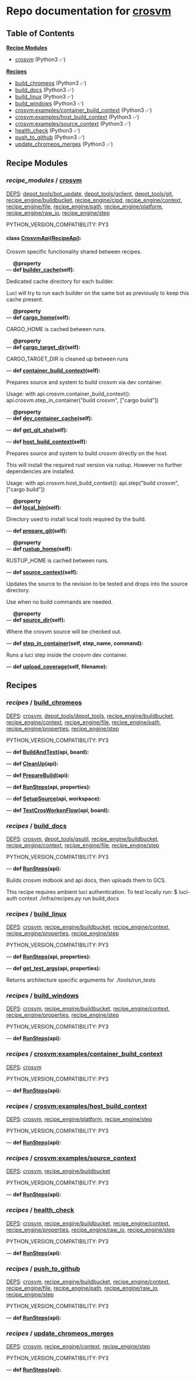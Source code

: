 <!--- AUTOGENERATED BY `./recipes.py test train` -->
# Repo documentation for [crosvm](https://chromium.googlesource.com/crosvm/crosvm.git)
## Table of Contents

**[Recipe Modules](#Recipe-Modules)**
  * [crosvm](#recipe_modules-crosvm) (Python3 ✅)

**[Recipes](#Recipes)**
  * [build_chromeos](#recipes-build_chromeos) (Python3 ✅)
  * [build_docs](#recipes-build_docs) (Python3 ✅)
  * [build_linux](#recipes-build_linux) (Python3 ✅)
  * [build_windows](#recipes-build_windows) (Python3 ✅)
  * [crosvm:examples/container_build_context](#recipes-crosvm_examples_container_build_context) (Python3 ✅)
  * [crosvm:examples/host_build_context](#recipes-crosvm_examples_host_build_context) (Python3 ✅)
  * [crosvm:examples/source_context](#recipes-crosvm_examples_source_context) (Python3 ✅)
  * [health_check](#recipes-health_check) (Python3 ✅)
  * [push_to_github](#recipes-push_to_github) (Python3 ✅)
  * [update_chromeos_merges](#recipes-update_chromeos_merges) (Python3 ✅)
## Recipe Modules

### *recipe_modules* / [crosvm](/infra/recipe_modules/crosvm)

[DEPS](/infra/recipe_modules/crosvm/__init__.py#7): [depot\_tools/bot\_update][depot_tools/recipe_modules/bot_update], [depot\_tools/gclient][depot_tools/recipe_modules/gclient], [depot\_tools/git][depot_tools/recipe_modules/git], [recipe\_engine/buildbucket][recipe_engine/recipe_modules/buildbucket], [recipe\_engine/cipd][recipe_engine/recipe_modules/cipd], [recipe\_engine/context][recipe_engine/recipe_modules/context], [recipe\_engine/file][recipe_engine/recipe_modules/file], [recipe\_engine/path][recipe_engine/recipe_modules/path], [recipe\_engine/platform][recipe_engine/recipe_modules/platform], [recipe\_engine/raw\_io][recipe_engine/recipe_modules/raw_io], [recipe\_engine/step][recipe_engine/recipe_modules/step]

PYTHON_VERSION_COMPATIBILITY: PY3

#### **class [CrosvmApi](/infra/recipe_modules/crosvm/api.py#11)([RecipeApi][recipe_engine/wkt/RecipeApi]):**

Crosvm specific functionality shared between recipes.

&emsp; **@property**<br>&mdash; **def [builder\_cache](/infra/recipe_modules/crosvm/api.py#43)(self):**

Dedicated cache directory for each builder.

Luci will try to run each builder on the same bot as previously to keep this cache present.

&emsp; **@property**<br>&mdash; **def [cargo\_home](/infra/recipe_modules/crosvm/api.py#24)(self):**

CARGO_HOME is cached between runs.

&emsp; **@property**<br>&mdash; **def [cargo\_target\_dir](/infra/recipe_modules/crosvm/api.py#29)(self):**

CARGO_TARGET_DIR is cleaned up between runs

&mdash; **def [container\_build\_context](/infra/recipe_modules/crosvm/api.py#62)(self):**

Prepares source and system to build crosvm via dev container.

Usage:
    with api.crosvm.container_build_context():
        api.crosvm.step_in_container("build crosvm", ["cargo build"])

&emsp; **@property**<br>&mdash; **def [dev\_container\_cache](/infra/recipe_modules/crosvm/api.py#39)(self):**

&mdash; **def [get\_git\_sha](/infra/recipe_modules/crosvm/api.py#139)(self):**

&mdash; **def [host\_build\_context](/infra/recipe_modules/crosvm/api.py#79)(self):**

Prepares source and system to build crosvm directly on the host.

This will install the required rust version via rustup. However no further dependencies
are installed.

Usage:
    with api.crosvm.host_build_context():
        api.step("build crosvm", ["cargo build"])

&emsp; **@property**<br>&mdash; **def [local\_bin](/infra/recipe_modules/crosvm/api.py#34)(self):**

Directory used to install local tools required by the build.

&mdash; **def [prepare\_git](/infra/recipe_modules/crosvm/api.py#124)(self):**

&emsp; **@property**<br>&mdash; **def [rustup\_home](/infra/recipe_modules/crosvm/api.py#19)(self):**

RUSTUP_HOME is cached between runs.

&mdash; **def [source\_context](/infra/recipe_modules/crosvm/api.py#52)(self):**

Updates the source to the revision to be tested and drops into the source directory.

Use when no build commands are needed.

&emsp; **@property**<br>&mdash; **def [source\_dir](/infra/recipe_modules/crosvm/api.py#14)(self):**

Where the crosvm source will be checked out.

&mdash; **def [step\_in\_container](/infra/recipe_modules/crosvm/api.py#110)(self, step_name, command):**

Runs a luci step inside the crosvm dev container.

&mdash; **def [upload\_coverage](/infra/recipe_modules/crosvm/api.py#147)(self, filename):**
## Recipes

### *recipes* / [build\_chromeos](/infra/recipes/build_chromeos.py)

[DEPS](/infra/recipes/build_chromeos.py#9): [crosvm](#recipe_modules-crosvm), [depot\_tools/depot\_tools][depot_tools/recipe_modules/depot_tools], [recipe\_engine/buildbucket][recipe_engine/recipe_modules/buildbucket], [recipe\_engine/context][recipe_engine/recipe_modules/context], [recipe\_engine/file][recipe_engine/recipe_modules/file], [recipe\_engine/path][recipe_engine/recipe_modules/path], [recipe\_engine/properties][recipe_engine/recipe_modules/properties], [recipe\_engine/step][recipe_engine/recipe_modules/step]

PYTHON_VERSION_COMPATIBILITY: PY3

&mdash; **def [BuildAndTest](/infra/recipes/build_chromeos.py#76)(api, board):**

&mdash; **def [CleanUp](/infra/recipes/build_chromeos.py#101)(api):**

&mdash; **def [PrepareBuild](/infra/recipes/build_chromeos.py#61)(api):**

&mdash; **def [RunSteps](/infra/recipes/build_chromeos.py#106)(api, properties):**

&mdash; **def [SetupSource](/infra/recipes/build_chromeos.py#27)(api, workspace):**

&mdash; **def [TestCrosWorkonFlow](/infra/recipes/build_chromeos.py#89)(api, board):**
### *recipes* / [build\_docs](/infra/recipes/build_docs.py)

[DEPS](/infra/recipes/build_docs.py#9): [crosvm](#recipe_modules-crosvm), [depot\_tools/gsutil][depot_tools/recipe_modules/gsutil], [recipe\_engine/buildbucket][recipe_engine/recipe_modules/buildbucket], [recipe\_engine/context][recipe_engine/recipe_modules/context], [recipe\_engine/file][recipe_engine/recipe_modules/file], [recipe\_engine/step][recipe_engine/recipe_modules/step]

PYTHON_VERSION_COMPATIBILITY: PY3

&mdash; **def [RunSteps](/infra/recipes/build_docs.py#22)(api):**

Builds crosvm mdbook and api docs, then uploads them to GCS.

This recipe requires ambient luci authentication. To test locally run:
   $ luci-auth context ./infra/recipes.py run build_docs
### *recipes* / [build\_linux](/infra/recipes/build_linux.py)

[DEPS](/infra/recipes/build_linux.py#11): [crosvm](#recipe_modules-crosvm), [recipe\_engine/buildbucket][recipe_engine/recipe_modules/buildbucket], [recipe\_engine/context][recipe_engine/recipe_modules/context], [recipe\_engine/properties][recipe_engine/recipe_modules/properties], [recipe\_engine/step][recipe_engine/recipe_modules/step]

PYTHON_VERSION_COMPATIBILITY: PY3

&mdash; **def [RunSteps](/infra/recipes/build_linux.py#44)(api, properties):**

&mdash; **def [get\_test\_args](/infra/recipes/build_linux.py#24)(api, properties):**

Returns architecture specific arguments for ./tools/run_tests
### *recipes* / [build\_windows](/infra/recipes/build_windows.py)

[DEPS](/infra/recipes/build_windows.py#9): [crosvm](#recipe_modules-crosvm), [recipe\_engine/buildbucket][recipe_engine/recipe_modules/buildbucket], [recipe\_engine/context][recipe_engine/recipe_modules/context], [recipe\_engine/properties][recipe_engine/recipe_modules/properties], [recipe\_engine/step][recipe_engine/recipe_modules/step]

PYTHON_VERSION_COMPATIBILITY: PY3

&mdash; **def [RunSteps](/infra/recipes/build_windows.py#18)(api):**
### *recipes* / [crosvm:examples/container\_build\_context](/infra/recipe_modules/crosvm/examples/container_build_context.py)

[DEPS](/infra/recipe_modules/crosvm/examples/container_build_context.py#7): [crosvm](#recipe_modules-crosvm)

PYTHON_VERSION_COMPATIBILITY: PY3

&mdash; **def [RunSteps](/infra/recipe_modules/crosvm/examples/container_build_context.py#12)(api):**
### *recipes* / [crosvm:examples/host\_build\_context](/infra/recipe_modules/crosvm/examples/host_build_context.py)

[DEPS](/infra/recipe_modules/crosvm/examples/host_build_context.py#7): [crosvm](#recipe_modules-crosvm), [recipe\_engine/platform][recipe_engine/recipe_modules/platform], [recipe\_engine/step][recipe_engine/recipe_modules/step]

PYTHON_VERSION_COMPATIBILITY: PY3

&mdash; **def [RunSteps](/infra/recipe_modules/crosvm/examples/host_build_context.py#14)(api):**
### *recipes* / [crosvm:examples/source\_context](/infra/recipe_modules/crosvm/examples/source_context.py)

[DEPS](/infra/recipe_modules/crosvm/examples/source_context.py#7): [crosvm](#recipe_modules-crosvm), [recipe\_engine/buildbucket][recipe_engine/recipe_modules/buildbucket]

PYTHON_VERSION_COMPATIBILITY: PY3

&mdash; **def [RunSteps](/infra/recipe_modules/crosvm/examples/source_context.py#13)(api):**
### *recipes* / [health\_check](/infra/recipes/health_check.py)

[DEPS](/infra/recipes/health_check.py#9): [crosvm](#recipe_modules-crosvm), [recipe\_engine/buildbucket][recipe_engine/recipe_modules/buildbucket], [recipe\_engine/context][recipe_engine/recipe_modules/context], [recipe\_engine/properties][recipe_engine/recipe_modules/properties], [recipe\_engine/raw\_io][recipe_engine/recipe_modules/raw_io], [recipe\_engine/step][recipe_engine/recipe_modules/step]

PYTHON_VERSION_COMPATIBILITY: PY3

&mdash; **def [RunSteps](/infra/recipes/health_check.py#19)(api):**
### *recipes* / [push\_to\_github](/infra/recipes/push_to_github.py)

[DEPS](/infra/recipes/push_to_github.py#9): [crosvm](#recipe_modules-crosvm), [recipe\_engine/buildbucket][recipe_engine/recipe_modules/buildbucket], [recipe\_engine/context][recipe_engine/recipe_modules/context], [recipe\_engine/file][recipe_engine/recipe_modules/file], [recipe\_engine/path][recipe_engine/recipe_modules/path], [recipe\_engine/raw\_io][recipe_engine/recipe_modules/raw_io], [recipe\_engine/step][recipe_engine/recipe_modules/step]

PYTHON_VERSION_COMPATIBILITY: PY3

&mdash; **def [RunSteps](/infra/recipes/push_to_github.py#20)(api):**
### *recipes* / [update\_chromeos\_merges](/infra/recipes/update_chromeos_merges.py)

[DEPS](/infra/recipes/update_chromeos_merges.py#9): [crosvm](#recipe_modules-crosvm), [recipe\_engine/context][recipe_engine/recipe_modules/context], [recipe\_engine/step][recipe_engine/recipe_modules/step]

PYTHON_VERSION_COMPATIBILITY: PY3

&mdash; **def [RunSteps](/infra/recipes/update_chromeos_merges.py#16)(api):**

[depot_tools/recipe_modules/bot_update]: https://chromium.googlesource.com/chromium/tools/depot_tools.git/+/3528d4d3c501d6585641a19ee5e3c692556498a9/recipes/README.recipes.md#recipe_modules-bot_update
[depot_tools/recipe_modules/depot_tools]: https://chromium.googlesource.com/chromium/tools/depot_tools.git/+/3528d4d3c501d6585641a19ee5e3c692556498a9/recipes/README.recipes.md#recipe_modules-depot_tools
[depot_tools/recipe_modules/gclient]: https://chromium.googlesource.com/chromium/tools/depot_tools.git/+/3528d4d3c501d6585641a19ee5e3c692556498a9/recipes/README.recipes.md#recipe_modules-gclient
[depot_tools/recipe_modules/git]: https://chromium.googlesource.com/chromium/tools/depot_tools.git/+/3528d4d3c501d6585641a19ee5e3c692556498a9/recipes/README.recipes.md#recipe_modules-git
[depot_tools/recipe_modules/gsutil]: https://chromium.googlesource.com/chromium/tools/depot_tools.git/+/3528d4d3c501d6585641a19ee5e3c692556498a9/recipes/README.recipes.md#recipe_modules-gsutil
[recipe_engine/recipe_modules/buildbucket]: https://chromium.googlesource.com/infra/luci/recipes-py.git/+/a6f21e9dfe6a20329a4e5a97f569ee7fe0a60263/README.recipes.md#recipe_modules-buildbucket
[recipe_engine/recipe_modules/cipd]: https://chromium.googlesource.com/infra/luci/recipes-py.git/+/a6f21e9dfe6a20329a4e5a97f569ee7fe0a60263/README.recipes.md#recipe_modules-cipd
[recipe_engine/recipe_modules/context]: https://chromium.googlesource.com/infra/luci/recipes-py.git/+/a6f21e9dfe6a20329a4e5a97f569ee7fe0a60263/README.recipes.md#recipe_modules-context
[recipe_engine/recipe_modules/file]: https://chromium.googlesource.com/infra/luci/recipes-py.git/+/a6f21e9dfe6a20329a4e5a97f569ee7fe0a60263/README.recipes.md#recipe_modules-file
[recipe_engine/recipe_modules/path]: https://chromium.googlesource.com/infra/luci/recipes-py.git/+/a6f21e9dfe6a20329a4e5a97f569ee7fe0a60263/README.recipes.md#recipe_modules-path
[recipe_engine/recipe_modules/platform]: https://chromium.googlesource.com/infra/luci/recipes-py.git/+/a6f21e9dfe6a20329a4e5a97f569ee7fe0a60263/README.recipes.md#recipe_modules-platform
[recipe_engine/recipe_modules/properties]: https://chromium.googlesource.com/infra/luci/recipes-py.git/+/a6f21e9dfe6a20329a4e5a97f569ee7fe0a60263/README.recipes.md#recipe_modules-properties
[recipe_engine/recipe_modules/raw_io]: https://chromium.googlesource.com/infra/luci/recipes-py.git/+/a6f21e9dfe6a20329a4e5a97f569ee7fe0a60263/README.recipes.md#recipe_modules-raw_io
[recipe_engine/recipe_modules/step]: https://chromium.googlesource.com/infra/luci/recipes-py.git/+/a6f21e9dfe6a20329a4e5a97f569ee7fe0a60263/README.recipes.md#recipe_modules-step
[recipe_engine/wkt/RecipeApi]: https://chromium.googlesource.com/infra/luci/recipes-py.git/+/a6f21e9dfe6a20329a4e5a97f569ee7fe0a60263/recipe_engine/recipe_api.py#886

